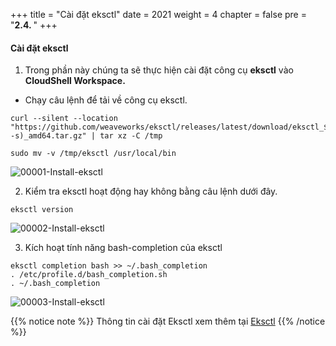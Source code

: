 +++
title = "Cài đặt eksctl"
date = 2021
weight = 4
chapter = false
pre = "<b>2.4. </b>"
+++

#### Cài đặt eksctl

1. Trong phần này chúng ta sẽ thực hiện cài đặt công cụ **eksctl** vào **CloudShell Workspace.**
- Chạy câu lệnh để tải về công cụ eksctl.
```
curl --silent --location "https://github.com/weaveworks/eksctl/releases/latest/download/eksctl_$(uname -s)_amd64.tar.gz" | tar xz -C /tmp

sudo mv -v /tmp/eksctl /usr/local/bin

```
![00001-Install-eksctl](/000062_CICDonEKS/images/2-Preparation-steps/4-Install-eksctl/00001-Install-eksctl.png?width=90pc)

2. Kiểm tra eksctl hoạt động hay không bằng câu lệnh dưới đây.
```
eksctl version

```
![00002-Install-eksctl](/000062_CICDonEKS/images/2-Preparation-steps/4-Install-eksctl/00002-Install-eksctl.png?width=90pc)

3. Kích hoạt tính năng bash-completion của eksctl
```
eksctl completion bash >> ~/.bash_completion
. /etc/profile.d/bash_completion.sh
. ~/.bash_completion

```
![00003-Install-eksctl](/000062_CICDonEKS/images/2-Preparation-steps/4-Install-eksctl/00003-Install-eksctl.png?width=90pc)


{{% notice note %}}
Thông tin cài đặt Eksctl xem thêm tại [Eksctl](https://docs.aws.amazon.com/eks/latest/userguide/eksctl.html)
{{% /notice %}}
